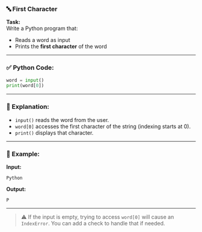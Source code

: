 ### 🔤 First Character

**Task:**  
Write a Python program that:

- Reads a word as input
- Prints the **first character** of the word

---

### ✅ Python Code:

```python
word = input()
print(word[0])
```

---

### 🧠 Explanation:

- `input()` reads the word from the user.
- `word[0]` accesses the first character of the string (indexing starts at 0).
- `print()` displays that character.

---

### 🧪 Example:

**Input:**

```
Python
```

**Output:**

```
P
```

---

> ⚠️ If the input is empty, trying to access `word[0]` will cause an `IndexError`. You can add a check to handle that if needed.
